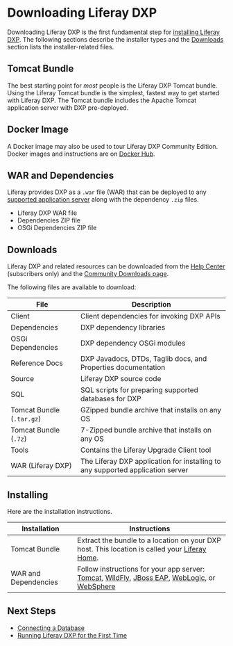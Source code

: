 # Downloading Liferay DXP

Downloading Liferay DXP is the first fundamental step for [installing Liferay DXP](./01-installation-overview.md). The following sections describe the installer types and the [Downloads](#downloads) section lists the installer-related files.

## Tomcat Bundle

The best starting point for _most_ people is the Liferay DXP Tomcat bundle. Using the Liferay Tomcat bundle is the simplest, fastest way to get started with Liferay DXP. The Tomcat bundle includes the Apache Tomcat application server with DXP pre-deployed.

## Docker Image

A Docker image may also be used to tour Liferay DXP Community Edition. Docker images and instructions are on [Docker Hub](https://hub.docker.com/r/liferay/portal).

## WAR and Dependencies

Liferay provides DXP as a `.war` file (WAR) that can be deployed to any [supported application server](https://help.liferay.com/hc/categories/360000894391-Product-Support) along with the dependency `.zip` files.

* Liferay DXP WAR file
* Dependencies ZIP file
* OSGi Dependencies ZIP file

## Downloads

Liferay DXP and related resources can be downloaded from the [Help Center](https://help.liferay.com/hc) (subscribers only) and the [Community Downloads page](https://www.liferay.com/downloads-community).

The following files are available to download:

| File | Description |
| --- | --- |
| Client | Client dependencies for invoking DXP APIs  |
| Dependencies | DXP dependency libraries |
| OSGi Dependencies | DXP dependency OSGi modules |
| Reference Docs | DXP Javadocs, DTDs, Taglib docs, and Properties documentation  |
| Source | Liferay DXP source code |
| SQL | SQL scripts for preparing supported databases for DXP |
| Tomcat Bundle (`.tar.gz`) | GZipped bundle archive that installs on any OS |
| Tomcat Bundle (`.7z`) | 7-Zipped bundle archive that installs on any OS |
| Tools | Contains the Liferay Upgrade Client tool |
| WAR (Liferay DXP) | The Liferay DXP application for installing to any supported application server |

## Installing

Here are the installation instructions.

| Installation | Instructions |
| --- | --- |
| Tomcat Bundle | Extract the bundle to a location on your DXP host. This location is called your [Liferay Home](../14-reference/01-liferay-home.md). |
| WAR and Dependencies | Follow instructions for your app server: [Tomcat](./01-installing-liferay-on-an-application-server/01-installing-liferay-on-tomcat.md), [WildFly](placeholder-link), [JBoss EAP](placeholder-link), [WebLogic](placeholder-link), or [WebSphere](./01-installing-liferay-on-an-application-server/05-installing-liferay-on-websphere.md) |

## Next Steps

* [Connecting a Database](./04-connecting-a-database.md)
* [Running Liferay DXP for the First Time](./05-running-liferay-dxp-for-the-first-time.md)
